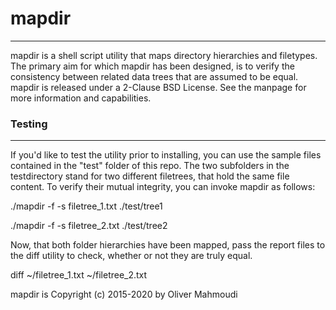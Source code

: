 # mapdir
-------------------------------------------
mapdir is a shell script utility that maps directory hierarchies and filetypes. The primary aim for which mapdir has been designed, is to verify the consistency between related data trees that are assumed to be equal. mapdir is released under a 2-Clause BSD License. See the manpage for more information and capabilities.

### Testing
-------------------------------------------
If you'd like to test the utility prior to installing, you can use the sample files contained in the "test" folder of this repo. The two subfolders in the testdirectory stand for two different filetrees, that hold the same file content. To verify their mutual integrity, you can invoke mapdir as follows:

./mapdir -f -s filetree_1.txt ./test/tree1

./mapdir -f -s filetree_2.txt ./test/tree2

Now, that both folder hierarchies have been mapped, pass the report files to the diff utility to check, whether or not they are truly equal.

diff ~/filetree_1.txt ~/filetree_2.txt

mapdir is Copyright (c) 2015-2020 by Oliver Mahmoudi
